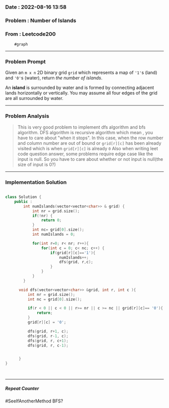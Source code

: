 ### Date :  2022-08-16 13:58

### Problem :  Number of Islands


### From : Leetcode200
		#graph
---
### Problem Prompt
Given an `m x n` 2D binary grid `grid` which represents a map of `'1'`s (land) and `'0'`s (water), return _the number of islands_.

An **island** is surrounded by water and is formed by connecting adjacent lands horizontally or vertically. You may assume all four edges of the grid are all surrounded by water.


---
### Problem Analysis
> This is very good problem to implement dfs algorithm and bfs algorithm. DFS algorithm is recursive algorithm which mean , you have to care about "when it stops". In this case, when the row number and column number are out of bound or `grid[r][c]` has been already visited which is when `grid[r][c]` is already `0`  Also when writing leet code question answer, some problems require edge case like the input is null. So you have to care about whether or not input is null(the size of input is 0?) 

---
### Implementation Solution
```cpp

class Solution {
    public :
        int numIslands(vector<vector<char>> & grid) {
            int nr = grid.size();
            if(!nr) {
                return 0;
            }
            int nc= grid[0].size();
            int numIslands = 0;

            for(int r=0; r< nr; r++){
                for(int c = 0; c< nc; c++) {
                    if(grid[r][c]=='1'){
                        numIslands++;
                        dfs(grid, r,c);
                    }
                }
            }
        }

      void dfs(vector<vector<char>> &grid, int r, int c ){
          int nr = grid.size();
          int nc = grid[0].size();

          if(r < 0 || c < 0 || r>= nr || c >= nc || grid[r][c]== '0'){
              return;
          }
          grid[r][c] = '0';

          dfs(grid, r+1, c);
          dfs(grid, r-1, c);
          dfs(grid, r, c+1);
          dfs(grid, r, c-1);


      }
}




```


---
##### Repeat Counter


#SeeIfAnotherMethod  BFS? 